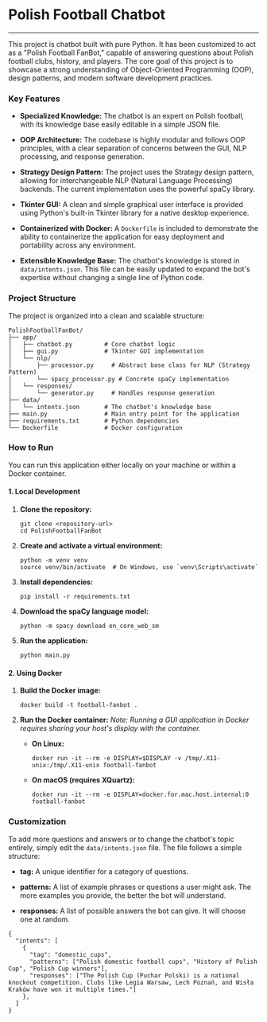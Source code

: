 Polish Football Chatbot
======================
--------------------------------

This project is  chatbot built with pure Python. It has been customized to act as a "Polish Football FanBot," capable of answering questions about Polish football clubs, history, and players. The core goal of this project is to showcase a strong understanding of Object-Oriented Programming (OOP), design patterns, and modern software development practices.

### Key Features

-   **Specialized Knowledge:** The chatbot is an expert on Polish football, with its knowledge base easily editable in a simple JSON file.

-   **OOP Architecture:** The codebase is highly modular and follows OOP principles, with a clear separation of concerns between the GUI, NLP processing, and response generation.

-   **Strategy Design Pattern:** The project uses the Strategy design pattern, allowing for interchangeable NLP (Natural Language Processing) backends. The current implementation uses the powerful spaCy library.

-   **Tkinter GUI:** A clean and simple graphical user interface is provided using Python's built-in Tkinter library for a native desktop experience.

-   **Containerized with Docker:** A `Dockerfile` is included to demonstrate the ability to containerize the application for easy deployment and portability across any environment.

-   **Extensible Knowledge Base:** The chatbot's knowledge is stored in `data/intents.json`. This file can be easily updated to expand the bot's expertise without changing a single line of Python code.

### Project Structure

The project is organized into a clean and scalable structure:

```
PolishFootballFanBot/
├── app/
│   ├── chatbot.py         # Core chatbot logic
│   ├── gui.py             # Tkinter GUI implementation
│   └── nlp/
│       ├── processor.py     # Abstract base class for NLP (Strategy Pattern)
│       └── spacy_processor.py # Concrete spaCy implementation
│   └── responses/
│       └── generator.py     # Handles response generation
├── data/
│   └── intents.json       # The chatbot's knowledge base
├── main.py                # Main entry point for the application
├── requirements.txt       # Python dependencies
└── Dockerfile             # Docker configuration

```

### How to Run

You can run this application either locally on your machine or within a Docker container.

#### 1\. Local Development

1.  **Clone the repository:**

    ```
    git clone <repository-url>
    cd PolishFootballFanBot

    ```

2.  **Create and activate a virtual environment:**

    ```
    python -m venv venv
    source venv/bin/activate  # On Windows, use `venv\Scripts\activate`

    ```

3.  **Install dependencies:**

    ```
    pip install -r requirements.txt

    ```

4.  **Download the spaCy language model:**

    ```
    python -m spacy download en_core_web_sm

    ```

5.  **Run the application:**

    ```
    python main.py

    ```

#### 2\. Using Docker

1.  **Build the Docker image:**

    ```
    docker build -t football-fanbot .

    ```

2.  **Run the Docker container:**  *Note: Running a GUI application in Docker requires sharing your host's display with the container.*

    -   **On Linux:**

        ```
        docker run -it --rm -e DISPLAY=$DISPLAY -v /tmp/.X11-unix:/tmp/.X11-unix football-fanbot

        ```

    -   **On macOS (requires XQuartz):**

        ```
        docker run -it --rm -e DISPLAY=docker.for.mac.host.internal:0 football-fanbot

        ```

### Customization

To add more questions and answers or to change the chatbot's topic entirely, simply edit the `data/intents.json` file. The file follows a simple structure:

-   **tag:** A unique identifier for a category of questions.

-   **patterns:** A list of example phrases or questions a user might ask. The more examples you provide, the better the bot will understand.

-   **responses:** A list of possible answers the bot can give. It will choose one at random.

```
{
  "intents": [
    {
      "tag": "domestic_cups",
      "patterns": ["Polish domestic football cups", "History of Polish Cup", "Polish Cup winners"],
      "responses": ["The Polish Cup (Puchar Polski) is a national knockout competition. Clubs like Legia Warsaw, Lech Poznań, and Wisła Kraków have won it multiple times."]
    },
  ]
}

```